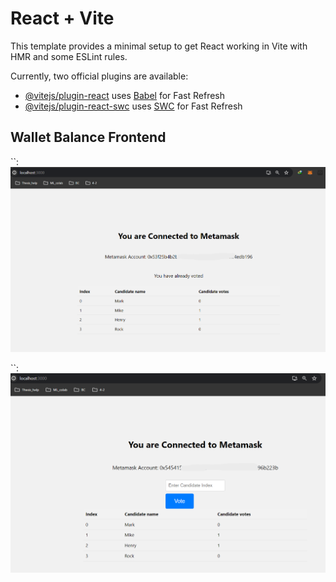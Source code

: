 # React + Vite

This template provides a minimal setup to get React working in Vite with HMR and some ESLint rules.

Currently, two official plugins are available:

- [@vitejs/plugin-react](https://github.com/vitejs/vite-plugin-react/blob/main/packages/plugin-react/README.md) uses [Babel](https://babeljs.io/) for Fast Refresh
- [@vitejs/plugin-react-swc](https://github.com/vitejs/vite-plugin-react-swc) uses [SWC](https://swc.rs/) for Fast Refresh

## Wallet Balance Frontend

``:
![1](https://github.com/Zayed-Rahat/VotingApp_-DAPP-/blob/main/Images/vote_done.png)

``:
![2](https://github.com/Zayed-Rahat/VotingApp_-DAPP-/blob/main/Images/vote_not_yet.png)